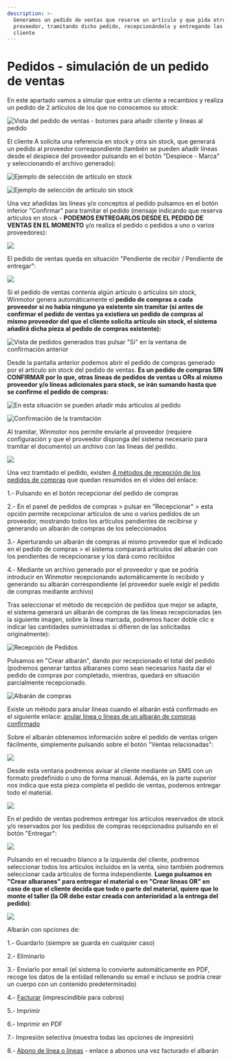 ```yaml
---
description: >-
  Generamos un pedido de ventas que reserve un artículo y que pida otro al
  proveedor, tramitando dicho pedido, recepcionándolo y entregando las piezas al
  cliente
---
```


# Pedidos - simulación de un pedido de ventas

En este apartado vamos a simular que entra un cliente a recambios y realiza un pedido de 2 artículos de los que no conocemos su stock:

![Vista del pedido de ventas - botones para a&#xF1;adir cliente y l&#xED;neas al pedido](../.gitbook/assets/image%20%28183%29.png)

El cliente A solicita una referencia en stock y otra sin stock, que generará un pedido al proveedor correspondiente \(también se pueden añadir líneas desde el despiece del proveedor pulsando en el botón "Despiece - Marca" y seleccionando el archivo generado\):

![Ejemplo de selecci&#xF3;n de art&#xED;culo en stock](../.gitbook/assets/image%20%28205%29.png)

![Ejemplo de selecci&#xF3;n de art&#xED;culo sin stock](../.gitbook/assets/image%20%28127%29.png)

Una vez añadidas las líneas y/o conceptos al pedido pulsamos en el botón inferior "Confirmar" para tramitar el pedido \(mensaje indicando que reserva artículos en stock - **PODEMOS ENTREGARLOS DESDE EL PEDIDO DE VENTAS EN EL MOMENTO** y/o realiza el pedido o pedidos a uno o varios proveedores\):

![](../.gitbook/assets/image%20%28207%29.png)

El pedido de ventas queda en situación "Pendiente de recibir / Pendiente de entregar":

![](../.gitbook/assets/image%20%28259%29.png)

Si el pedido de ventas contenía algún artículo o artículos sin stock, Winmotor genera automáticamente el **pedido de compras** **a cada proveedor si no había ninguno ya existente sin tramitar \(si antes de confirmar el pedido de ventas ya existiera un pedido de compras al mismo proveedor del que el cliente solicita artículo sin stock, el sistema añadirá dicha pieza al pedido de compras existente\):**

![Vista de pedidos generados tras pulsar &quot;Si&quot; en la ventana de confirmaci&#xF3;n anterior](../.gitbook/assets/image%20%28452%29.png)

Desde la pantalla anterior podemos abrir el pedido de compras generado por el artículo sin stock del pedido de ventas. **Es un pedido de compras SIN CONFIRMAR por lo que, otras líneas de pedidos de ventas u ORs al mismo proveedor y/o líneas adicionales para stock, se irán sumando hasta que se confirme el pedido de compras:**

![En esta situaci&#xF3;n se pueden a&#xF1;adir m&#xE1;s art&#xED;culos al pedido](../.gitbook/assets/image%20%281%29.png)

![Confirmaci&#xF3;n de la tramitaci&#xF3;n](../.gitbook/assets/image%20%28357%29.png)

Al tramitar, Winmotor nos permite enviarle al proveedor \(requiere configuración y que el proveedor disponga del sistema necesario para tramitar el documento\) un archivo con las líneas del pedido.

![](../.gitbook/assets/image%20%28155%29.png)

Una vez tramitado el pedido, existen [4 métodos de recepción de los pedidos de compras](../videos/metodos-de-recepcion-de-pedidos.md) que quedan resumidos en el vídeo del enlace:

1.- Pulsando en el botón recepcionar del pedido de compras

2.- En el panel de pedidos de compras &gt; pulsar en "Recepcionar" &gt; esta opción permite recepcionar artículos de uno o varios pedidos de un proveedor, mostrando todos los artículos pendientes de recibirse y generando un albarán de compras de los seleccionados

3.- Aperturando un albarán de compras al mismo proveedor que el indicado en el pedido de compras &gt; el sistema comparará artículos del albarán con los pendientes de recepcionarse y los dará como recibidos

4.- Mediante un archivo generado por el proveedor y que se podría introducir en Winmotor recepcionando automáticamente lo recibido y generando su albarán correspondiente \(el proveedor suele exigir el pedido de compras mediante archivo\)

Tras seleccionar el método de recepción de pedidos que mejor se adapte, el sistema generará un albarán de compras de las líneas recepcionadas \(en la siguiente imagen, sobre la línea marcada, podremos hacer doble clic e indicar las cantidades suministradas si difieren de las solicitadas originalmente\):

![Recepci&#xF3;n de Pedidos](../.gitbook/assets/image%20%28223%29.png)

Pulsamos en "Crear albarán", dando por recepcionado el total del pedido \(podremos generar tantos albaranes como sean necesarios hasta dar el pedido de compras por completado, mientras, quedará en situación parcialmente recepcionado.

![Albar&#xE1;n de compras](../.gitbook/assets/image%20%28421%29.png)

Existe un método para anular líneas cuando el albarán está confirmado en el siguiente enlace: [anular línea o líneas de un albarán de compras confirmado](albaranes/anular-una-linea-en-albaran-de-compras-confirmado.md)

Sobre el albarán obtenemos información sobre el pedido de ventas origen fácilmente, simplemente pulsando sobre el botón "Ventas relacionadas":

![](../.gitbook/assets/image%20%28459%29.png)

Desde esta ventana podremos avisar al cliente mediante un SMS con un formato predefinido o uno de forma manual. Además, en la parte superior nos indica que esta pieza completa el pedido de ventas, podemos entregar todo el material.

![](../.gitbook/assets/image%20%28445%29.png)

En el pedido de ventas podremos entregar los artículos reservados de stock y/o reservados por los pedidos de compras recepcionados pulsando en el botón "Entregar":

![](../.gitbook/assets/image%20%2826%29.png)

Pulsando en el recuadro blanco a la izquierda del cliente, podremos seleccionar todos los artículos incluidos en la venta, sino también podremos seleccionar cada artículos de forma independiente. **Luego pulsamos en "Crear albaranes" para entregar el material o en "Crear líneas OR" en caso de que el cliente decida que todo o parte del material, quiere que lo monte el taller \(la OR debe estar creada con anterioridad a la entrega del pedido\)**:

![](../.gitbook/assets/image%20%28213%29.png)

Albarán con opciones de:

1.- Guardarlo \(siempre se guarda en cualquier caso\)

2.- Eliminarlo

3.- Enviarlo por email \(el sistema lo convierte automáticamente en PDF, recoge los datos de la entidad rellenando su email e incluso se podría crear un cuerpo con un contenido predeterminado\)

4.- [Facturar](facturas_tutoriales/factura-cambiar-contenido.md) \(imprescindible para cobros\)

5.- Imprimir

6.- Imprimir en PDF

7.- Impresión selectiva \(muestra todas las opciones de impresión\)

8.- [Abono de línea o líneas](facturas_tutoriales/factura-abono-de-lineas-o-completo.md) - enlace a abonos una vez facturado el albarán



